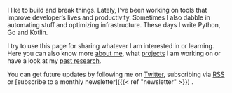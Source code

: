 I like to build and break things. Lately, I’ve been working on tools that improve developer’s lives and productivity. Sometimes I also dabble in automating stuff and optimizing infrastructure. These days I write Python, Go and Kotlin.

I try to use this page for sharing whatever I am interested in or learning. Here you can also know more [about me](/about/), what [projects](/code/) I am working on or have a look at my [past research](/research/).

You can get future updates by following me on [Twitter](https://twitter.com/caramelomartins), subscribing via [RSS](/index.xml) or [subscribe to a monthly newsletter]({{< ref "newsletter" >}}) .

